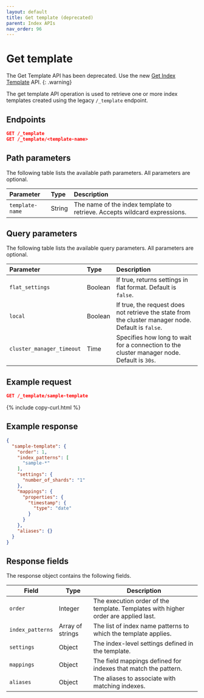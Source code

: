 ```yaml
---
layout: default
title: Get template (deprecated)
parent: Index APIs
nav_order: 96
---
```


# Get template

The Get Template API has been deprecated. Use the new [Get Index Template]({{site.url}}{{site.baseurl}}/api-reference/index-apis/get-index-template/) API.
{: .warning}

The get template API operation is used to retrieve one or more index templates created using the legacy `/_template` endpoint.

## Endpoints

```json
GET /_template
GET /_template/<template-name>
```

## Path parameters

The following table lists the available path parameters. All parameters are optional.

| Parameter       | Type   | Description                                                                      |
| :-------------- | :----- | :------------------------------------------------------------------------------- |
| `template-name` | String | The name of the index template to retrieve. Accepts wildcard expressions. |

## Query parameters

The following table lists the available query parameters. All parameters are optional.

| Parameter        | Type    | Description                                                                                          |
| :--------------- | :------ | :--------------------------------------------------------------------------------------------------- |
| `flat_settings`  | Boolean | If true, returns settings in flat format. Default is `false`.                                       |
| `local`          | Boolean | If true, the request does not retrieve the state from the cluster manager node. Default is `false`. |
| `cluster_manager_timeout` | Time    | Specifies how long to wait for a connection to the cluster manager node. Default is `30s`.           |

## Example request

```json
GET /_template/sample-template
```
{% include copy-curl.html %}

## Example response

```json
{
  "sample-template": {
    "order": 1,
    "index_patterns": [
      "sample-*"
    ],
    "settings": {
      "number_of_shards": "1"
    },
    "mappings": {
      "properties": {
        "timestamp": {
          "type": "date"
        }
      }
    },
    "aliases": {}
  }
}
```

## Response fields

The response object contains the following fields.

| Field            | Type             | Description                                                                    |
| ---------------- | ---------------- | ------------------------------------------------------------------------------ |
| `order`          | Integer          | The execution order of the template. Templates with higher order are applied last. |
| `index_patterns` | Array of strings | The list of index name patterns to which the template applies.  |
| `settings`       | Object           | The index-level settings defined in the template. |
| `mappings`       | Object           | The field mappings defined for indexes that match the pattern. |
| `aliases`        | Object           | The aliases to associate with matching indexes. |

